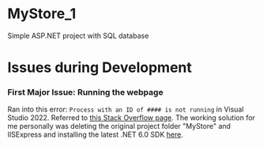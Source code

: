 # MyStore_1
Simple ASP.NET project with SQL database

# Issues during Development
### First Major Issue: Running the webpage
Ran into this error: `Process with an ID of #### is not running` in Visual Studio 2022.
Referred to [this Stack Overflow page](https://stackoverflow.com/questions/26424902/process-with-an-id-of-is-not-running-in-visual-studio). The working solution for me personally was deleting the original project folder "MyStore" and IISExpress and installing the latest .NET 6.0 SDK [here](https://dotnet.microsoft.com/en-us/download/visual-studio-sdks).
